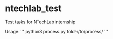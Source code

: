 # ntechlab_test
Test tasks for NTechLab internship

Usage:
'''
python3 process.py folder/to/process/
'''
